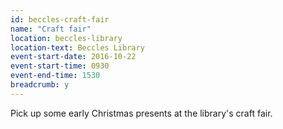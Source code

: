 ```yaml
---
id: beccles-craft-fair
name: "Craft fair"
location: beccles-library
location-text: Beccles Library
event-start-date: 2016-10-22
event-start-time: 0930
event-end-time: 1530
breadcrumb: y
---
```

Pick up some early Christmas presents at the library's craft fair.
